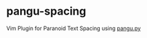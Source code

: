 # pangu-spacing
Vim Plugin for Paranoid Text Spacing using [pangu.py](https://github.com/vinta/pangu.py)
